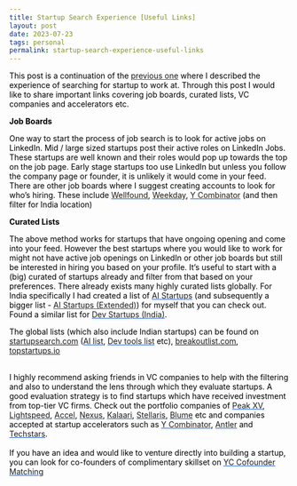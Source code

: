 ```yaml
---
title: Startup Search Experience [Useful Links]
layout: post
date: 2023-07-23
tags: personal
permalink: startup-search-experience-useful-links
---
```

<p class="body"><span style="color: rgb(0, 0, 0);  font-weight: 400">This post is a continuation of the </span><span style="color: rgb(17, 85, 204);  font-weight: 400"><u><a target="_blank" href="https://ishantarunesh.com/startup-search-experience" style="text-decoration: none">previous one</a></u></span><span style="color: rgb(0, 0, 0);  font-weight: 400"> where I described the experience of searching for startup to work at. Through this post I would like to share important links covering job boards, curated lists, VC companies and accelerators etc.</span></p><p style="margin-bottom: 0pt" class="body"><span style="color: rgb(0, 0, 0);  font-weight: 400"><strong>Job Boards</strong></span></p><p style="margin-bottom: 0pt" class="body"><span style="color: rgb(0, 0, 0);  font-weight: 400">One way to start the process of job search is to look for active jobs on LinkedIn. Mid / large sized startups post their active roles on LinkedIn Jobs. These startups are well known and their roles would pop up towards the top on the job page. Early stage startups too use LinkedIn but unless you follow the company page or founder, it is unlikely it would come in your feed. There are other job boards where I suggest creating accounts to look for who’s hiring. These include </span><span style="color: rgb(17, 85, 204);  font-weight: 400"><u><a target="_blank" href="https://wellfound.com/jobs" style="text-decoration: none">Wellfound</a></u></span><span style="color: rgb(0, 0, 0);  font-weight: 400">, </span><span style="color: rgb(17, 85, 204);  font-weight: 400"><u><a target="_blank" href="https://jobs.weekday.works/backend" style="text-decoration: none">Weekday</a></u></span><span style="color: rgb(0, 0, 0);  font-weight: 400">, </span><span style="color: rgb(17, 85, 204);  font-weight: 400"><u><a target="_blank" href="https://www.ycombinator.com/jobs" style="text-decoration: none">Y Combinator</a></u></span><span style="color: rgb(0, 0, 0);  font-weight: 400"> (and then filter for India location)</span></p><p style="margin-bottom: 0pt" class="body"></p><p style="margin-bottom: 0pt" class="body"><span style="color: rgb(0, 0, 0);  font-weight: 400"><strong>Curated Lists</strong></span></p><p style="margin-bottom: 0pt" class="body"><span style="color: rgb(0, 0, 0);  font-weight: 400">The above method works for startups that have ongoing opening and come into your feed. However the best startups where you would like to work for might not have active job openings on LinkedIn or other job boards but still be interested in hiring you based on your profile. It’s useful to start with a (big) curated of startups already and filter from that based on your preferences. There already exists many highly curated lists globally. For India specifically I had created a list of </span><span style="color: rgb(17, 85, 204);  font-weight: 400"><u><a target="_blank" href="https://docs.google.com/spreadsheets/d/1R3jmmDR6W9Ljm_vOiZAnND4tiSwrYzrooVPboVMCDlo/edit?usp=sharing" style="text-decoration: none">AI Startups</a></u></span><span style="color: rgb(0, 0, 0);  font-weight: 400"> (and subsequently a bigger list - </span><span style="color: rgb(17, 85, 204);  font-weight: 400"><u><a target="_blank" href="https://docs.google.com/spreadsheets/d/1Y0EUYZXjdZJyoum2aU4z5Ec0WlTGXFnbZ8wRrAer_4g/edit?usp=sharing" style="text-decoration: none">AI Startups (Extended)</a></u></span><span style="color: rgb(0, 0, 0);  font-weight: 400">) for myself that you can check out. Found a similar list for </span><span style="color: rgb(17, 85, 204);  font-weight: 400"><u><a target="_blank" rel="nofollow" href="https://animated-exoplanet-d5f.notion.site/Dev-Startups-from-India-49c7b2e3b4934c1bad484a02be0dc2c2?pvs=4" style="text-decoration: none">Dev Startups (India)</a></u></span><span style="color: rgb(0, 0, 0);  font-weight: 400">.</span></p><p style="margin-bottom: 0pt" class="body"></p><p style="margin-bottom: 0pt" class="body"><span style="color: rgb(0, 0, 0);  font-weight: 400">The global lists (which also include Indian startups) can be found on </span><span style="color: rgb(17, 85, 204);  font-weight: 400"><u><a target="_blank" href="http://startupsearch.com">startupsearch.com</a></u></span><span style="color: rgb(0, 0, 0);  font-weight: 400"> (</span><span style="color: rgb(17, 85, 204);  font-weight: 400"><u><a target="_blank" href="https://startupsearch.com/top-ai-ml-startups-2022" style="text-decoration: none">AI list</a></u></span><span style="color: rgb(0, 0, 0);  font-weight: 400">, </span><span style="color: rgb(17, 85, 204);  font-weight: 400"><u><a target="_blank" href="https://startupsearch.com/dev-tools-list-2022" style="text-decoration: none">Dev tools list</a></u></span><span style="color: rgb(0, 0, 0);  font-weight: 400"> etc), </span><span style="color: rgb(17, 85, 204);  font-weight: 400"><u><a target="_blank" href="http://breakoutlist.com">breakoutlist.com</a></u></span><span style="color: rgb(0, 0, 0);  font-weight: 400">, </span><span style="color: rgb(17, 85, 204);  font-weight: 400"><u><a target="_blank" href="http://topstartups.io">topstartups.io</a></u></span></p><p class="body"><span><br></span><span style="color: rgb(0, 0, 0);  font-weight: 400">I highly recommend asking friends in VC companies to help with the filtering and also to understand the lens through which they evaluate startups. A good evaluation strategy is to find startups which have received investment from top-tier VC firms. Check out the portfolio companies of </span><span style="color: rgb(17, 85, 204);  font-weight: 400"><u><a target="_blank" href="https://www.peakxv.com/our-companies/" style="text-decoration: none">Peak XV</a></u></span><span style="color: rgb(0, 0, 0);  font-weight: 400">, </span><span style="color: rgb(17, 85, 204);  font-weight: 400"><u><a target="_blank" href="https://lsvp.com/companies/" style="text-decoration: none">Lightspeed</a></u></span><span style="color: rgb(0, 0, 0);  font-weight: 400">, </span><span style="color: rgb(17, 85, 204);  font-weight: 400"><u><a target="_blank" href="https://www.accel.com/relationships" style="text-decoration: none">Accel</a></u></span><span style="color: rgb(0, 0, 0);  font-weight: 400">, </span><span style="color: rgb(17, 85, 204);  font-weight: 400"><u><a target="_blank" href="https://nexusvp.com/portfolio/" style="text-decoration: none">Nexus</a></u></span><span style="color: rgb(0, 0, 0);  font-weight: 400">, </span><span style="color: rgb(17, 85, 204);  font-weight: 400"><u><a target="_blank" href="https://www.kalaari.com/portfolio/" style="text-decoration: none">Kalaari</a></u></span><span style="color: rgb(0, 0, 0);  font-weight: 400">, </span><span style="color: rgb(17, 85, 204);  font-weight: 400"><u><a target="_blank" href="https://www.stellarisvp.com/portfolio/" style="text-decoration: none">Stellaris</a></u></span><span style="color: rgb(0, 0, 0);  font-weight: 400">, </span><span style="color: rgb(17, 85, 204);  font-weight: 400"><u><a target="_blank" href="https://blume.vc/startups" style="text-decoration: none">Blume</a></u></span><span style="color: rgb(0, 0, 0);  font-weight: 400"> etc and companies accepted at startup accelerators such as </span><span style="color: rgb(17, 85, 204);  font-weight: 400"><u><a target="_blank" href="https://www.ycombinator.com/companies?regions=South%20Asia" style="text-decoration: none">Y Combinator</a></u></span><span style="color: rgb(0, 0, 0);  font-weight: 400">, </span><span style="color: rgb(17, 85, 204);  font-weight: 400"><u><a target="_blank" href="https://www.antler.co/portfolio?location=India" style="text-decoration: none">Antler</a></u></span><span style="color: rgb(0, 0, 0);  font-weight: 400"> and </span><span style="color: rgb(17, 85, 204);  font-weight: 400"><u><a target="_blank" href="https://www.techstars.com/portfolio?countries=India" style="text-decoration: none">Techstars</a></u></span><span style="color: rgb(0, 0, 0);  font-weight: 400">.</span><br><br><span style="color: rgb(0, 0, 0);  font-weight: 400">If you have an idea and would like to venture directly into building a startup, you can look for co-founders of complimentary skillset on </span><span style="color: rgb(17, 85, 204);  font-weight: 400"><u><a target="_blank" rel="nofollow" href="https://www.ycombinator.com/cofounder-matching" style="text-decoration: none">YC Cofounder Matching</a></u></span></p>